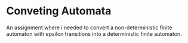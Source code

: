 # Conveting Automata
 An assignment where i needed to convert a non-deterministic finite automaton with epsilon transitions into a deterministic finite automaton.

